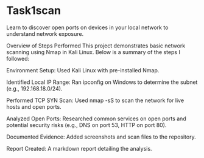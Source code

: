 # Task1scan
 Learn to discover open ports on devices in your local network to understand  network exposure. 



Overview of Steps Performed
This project demonstrates basic network scanning using Nmap in Kali Linux. Below is a summary of the steps I followed:

Environment Setup: Used Kali Linux with pre-installed Nmap.

 Identified Local IP Range: Ran ipconfig on Windows to determine the subnet (e.g., 192.168.18.0/24).

 Performed TCP SYN Scan: Used nmap -sS to scan the network for live hosts and open ports.

 Analyzed Open Ports: Researched common services on open ports and potential security risks (e.g., DNS on port 53, HTTP on port 80).

 Documented Evidence: Added screenshots and scan files to the repository.

 Report Created: A markdown report detailing the analysis.
